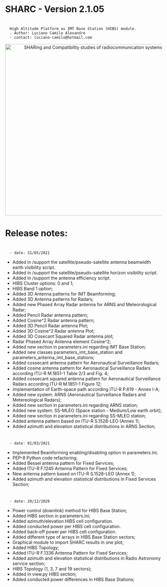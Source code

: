 # SHARC - Version 2.1.05
#
      High Altitude Platform as IMT Base Station (HIBS) module.
	  - Author: Luciano Camilo Alexandre
	  - contact: luciano-camilo@hotmail.com

<p align="center">
  <img src="https://github.com/lucianodtel/sharc-TMGTelecom/blob/master/SHARC-development/sharc/img/sharc-logo.png?raw=true" width="550" title="SHARing and Compatibility studies of radiocommunication systems">
</p>

# Release notes:

#
	  - date: 31/05/2021

 - Added in /support the satellite/pseudo-satellite antenna beamwidth earth visibility script.
 - Added in /support the satellite/pseudo-satellite horizon visibility script.
 - Added in /support the antenna efficiency script.
 - HIBS Cluster options: 0 and 1;
 - HIBS Band 1 option;
 - Added 3D Antenna patterns for IMT Beamforming;
 - Added 3D Antenna patterns for Radars;
 - Added new Phased Array Radar antenna for ARNS and Meteorological Radar;
 - Added Pencil Radar antenna pattern;
 - Added Cosine^2 Radar antenna pattern;
 - Added 3D Pencil Radar antenna Plot;
 - Added 3D Cosine^2 Radar antenna Plot;
 - Added 3D Cosecant Squared Radar antenna plot;
 - Radar Phased Array Antenna element Cosine^2;
 - Added new section in parameters.ini regarding IMT Base Station;
 - Added new classes parameters_imt_base_station and parameters_antenna_imt_base_stations;
 - Added cossecant antenna pattern for Aeronautical Surveillance Radars;
 - Added cosine antenna pattern for Aeronautical Surveillance Radars according ITU-R M.1851-1 Table 2/3 and Fig. 4;
 - Added cossecant squared antenna pattern for Aeronautical Surveillance Radars according ITU-R M.1851-1 Figure 12;
 - Implementation of Earth-space path according ITU-R P.619 - Annex I-A;
 - Added new system: ARNS (Aeronautical Surveillance Radars and Metereological Radars);
 - Added new section in parameters.ini regarding ARNS station;
 - Added new system: SS-MLEO (Space station - Medium/Low earth orbit);
 - Added new section in parameters.ini regarding SS-MLEO station;
 - Added antenna pattern based on ITU-R S.1528-LEO (Annex 1);
 - Added azimuth and elevation statistical distributions in ARNS Section;

#
	  - date: 01/03/2021

 - Implemented Beamforming enabling/disabling option in parameters.ini;
 - PEP-8 Python code refactoring;
 - Added Bessel antenna pattern for Fixed Services;
 - Added ITU-R F.1245 Antenna Pattern for Fixed Services;
 - New antenna pattern based on ITU-R S.1528-LEO (Annex 1);
 - Added azimuth and elevation statistical distributions in Fixed Services Section;

#
	  - date: 20/12/2020

 - Power control (downlink) method for HIBS Base Station;
 - Added HIBS section in parameters.ini;
 - Added azimuth/elevation HIBS cell configuration.
 - Added conducted power per HIBS cell configuration.
 - Added back-off power per HIBS cell configuration.
 - Added different type of arrays in HIBS Base Station sectors;
 - Graphical module to import SHARC results in one plot;
 - Added HIBS Topology;
 - Added ITU-R F.1336 Antenna Pattern for Fixed Services;
 - Added azimuth and elevation statistical distributions in Radio Astronomy service section;
 - HIBS Topology (1, 3, 7 and 19 sectors);
 - Added in view.py HIBS section;
 - Added conducted power differences in HIBS Base Stations;

